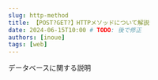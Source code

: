 ```yaml
---
slug: http-method
title: 【POST?GET?】HTTPメソッドについて解説
date: 2024-06-15T10:00 # TODO: 後で修正
authors: [inoue]
tags: [web]
---
```


データベースに関する説明
